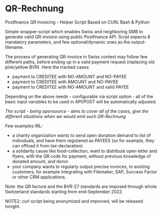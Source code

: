 # QR-Rechnung
Postfinance QR Invoicing - Helper Script Based on CURL Bash &amp; Python


Simple wrapper-script which enables Swiss and neighboring SMB to generate valid QR-invoice using public Postfinance API.
Scrpt expects 8 mandatory parameters, and few optional/dynamic ones as the output-filename.

The process of generating QR-invoice in Swiss context may follow few different paths, before ending up in a valid payment request (replacing old pink/yellow BVR).
Here the tracked cases:
 - payment to CREDITEE with NO-AMOUNT and NO-PAYEE
 - payment to CREDITEE with AMOUNT and NO-PAYEE
 - payment to CREDITEE with NO-AMOUNT and valid PAYEE

Depending on the above needs - configurable via script option - all of the basic input variables to be used in API/POST will be automatically adjusted. 

*The script - being opensource - aims to cover all of the cases, give the different situations when we would emit such QR-Rechnung*

Few examples IRL:
 - a charity organization wants to send open donation demand to list of individuals, and have them registered as PAYEES (so for example, they can offload it from tax-declaration)
 - a solidarity cause like food-collection, want to distribute open letter and flyers, with the QR code for payment, without previous knowledge of donated amount, and donor
 - your company wants to regularly output precise invoices, to existing customers, for example integrating with Filemaker, SAP, Success Factor or other CRM applications.

Note: the QR facture and the BVR-27 standards are imposed through whole Switzerland standards starting from end-September 2022.

NOTE2: curl script being anonymized and improved, will be released tonight.
